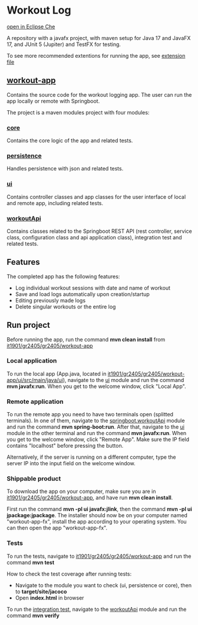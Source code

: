 
# Workout Log

[open in Eclipse Che](https://che.stud.ntnu.no/#https://gitlab.stud.idi.ntnu.no/it1901/groups-2024/gr2405/gr2405)

A repository with a javafx project, with maven setup for Java 17 and JavaFX 17, and JUnit 5 (Jupiter) and TestFX for testing.

To see more recommended extentions for running the app, see [extension file](/.vscode/extensions.json/)

## [workout-app](/workout-app/)

Contains the source code for the workout logging app. The user can run the app locally or remote with Springboot.

The project is a maven modules project with four modules:

### [core](/workout-app/core/)

Contains the core logic of the app and related tests.

### [persistence](/workout-app/persistence/)

Handles persistence with json and related tests.

### [ui](/workout-app/ui/)

Contains controller classes and app classes for the user interface of local and remote app, including related tests.

### [workoutApi](/workout-app/workoutApi/)

Contains classes related to the Springboot REST API (rest controller, service class, configuration class and api application class), integration test and related tests.

## Features

The completed app has the following features:

- Log individual workout sessions with date and name of workout
- Save and load logs automatically upon creation/startup
- Editing previously made logs
- Delete singular workouts or the entire log

## Run project

Before running the app, run the command **mvn clean install** from [it1901/gr2405/gr2405/workout-app](/workout-app/)

### Local application

To run the local app (App.java, located in [it1901/gr2405/gr2405/workout-app/ui/src/main/java/ui](/workout-app/ui/src/main/java/ui/)), navigate to the [ui](/workout-app/ui/) module and run the command **mvn javafx:run**. When you get to the welcome window, click "Local App".

### Remote application

To run the remote app you need to have two terminals open (splitted terminals). In one of them, navigate to the [springboot.workoutApi](/workout-app/springboot/workoutApi) module and run the command **mvn spring-boot:run**. After that, navigate to the [ui](/workout-app/ui/) module in the other terminal and run the command **mvn javafx:run**. When you get to the welcome window, click "Remote App". Make sure the IP field contains "localhost" before pressing the button.

Alternatively, if the server is running on a different computer, type the server IP into the input field on the welcome window.

### Shippable product

To download the app on your computer, make sure you are in [it1901/gr2405/gr2405/workout-app](/workout-app/), and have run **mvn clean install**.

First run the command **mvn -pl ui javafx:jlink**, then the command **mvn -pl ui jpackage:jpackage**. The installer should now be on your computer named "workout-app-fx", install the app according to your operating system. You can then open the app "workout-app-fx".

### Tests

To run the tests, navigate to [it1901/gr2405/gr2405/workout-app](/workout-app/) and run the command **mvn test**

How to check the test coverage after running tests:

- Navigate to the module you want to check (ui, persistence or core), then to **target/site/jacoco**
- Open **index.html** in browser

To run the [integration test](/workout-app/workoutApi/src/test/java/springboot/workoutApi/WorkoutAppIT.java/), navigate to the [workoutApi](/workout-app/workoutApi/) module and run the command **mvn verify**
